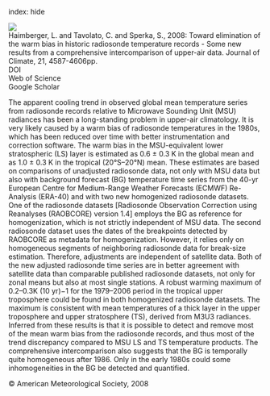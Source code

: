 index: hide

<div class="Citation">
    <div class="Citation-thumb CitationThumb-linked"  data-href="https://doi.org/10.1175/2008jcli1929.1">
      <img src="https://static.claimspace.cloud/climate-study-static/refs/thumbs/2/Haimberger_et_al_2008-thumb.png" />
    </div>

  <div class="Citation-body">
    <div class="Citation-text">Haimberger, L. and Tavolato, C. and Sperka, S., 2008: Toward elimination of the warm bias in historic radiosonde temperature records - Some new results from a comprehensive intercomparison of upper-air data. <span class="Article-journal">Journal of Climate, </span><span class="Article-volume">21, </span>4587-4606pp.</div>
    <div class="Citation-links">
      <div class="CitationLink" data-href="https://doi.org/10.1175/2008jcli1929.1">
        <div class="CitationLink-icon CitationLink-Doi"></div>
        <div class="CitationLink-text">DOI</div>
      </div>
      <div class="CitationLink" data-href="http://cel.webofknowledge.com/InboundService.do?customersID=atyponcel&smartRedirect=yes&mode=FullRecord&IsProductCode=Yes&product=CEL&Init=Yes&Func=Frame&action=retrieve&SrcApp=literatum&SrcAuth=atyponcel&SID=7CNc3cIRaBKjGbSujFM&UT=WOS:000259365000003">
        <div class="CitationLink-icon CitationLink-Isi"></div>
        <div class="CitationLink-text">Web of Science</div>
      </div>
      <div class="CitationLink" data-href="https://scholar.google.com/scholar?q=10.1175/2008jcli1929.1">
        <div class="CitationLink-icon CitationLink-Scholar"></div>
        <div class="CitationLink-text">Google Scholar</div>
      </div>
    </div>
  </div>
</div>

The apparent cooling trend in observed global mean temperature series from radiosonde records relative to Microwave Sounding Unit (MSU) radiances has been a long-standing problem in upper-air climatology. It is very likely caused by a warm bias of radiosonde temperatures in the 1980s, which has been reduced over time with better instrumentation and correction software. The warm bias in the MSU-equivalent lower stratospheric (LS) layer is estimated as 0.6 ± 0.3 K in the global mean and as 1.0 ± 0.3 K in the tropical (20°S–20°N) mean. These estimates are based on comparisons of unadjusted radiosonde data, not only with MSU data but also with background forecast (BG) temperature time series from the 40-yr European Centre for Medium-Range Weather Forecasts (ECMWF) Re-Analysis (ERA-40) and with two new homogenized radiosonde datasets. One of the radiosonde datasets [Radiosonde Observation Correction using Reanalyses (RAOBCORE) version 1.4] employs the BG as reference for homogenization, which is not strictly independent of MSU data. The second radiosonde dataset uses the dates of the breakpoints detected by RAOBCORE as metadata for homogenization. However, it relies only on homogeneous segments of neighboring radiosonde data for break-size estimation. Therefore, adjustments are independent of satellite data. Both of the new adjusted radiosonde time series are in better agreement with satellite data than comparable published radiosonde datasets, not only for zonal means but also at most single stations. A robust warming maximum of 0.2–0.3K (10 yr)−1 for the 1979–2006 period in the tropical upper troposphere could be found in both homogenized radiosonde datasets. The maximum is consistent with mean temperatures of a thick layer in the upper troposphere and upper stratosphere (TS), derived from M3U3 radiances. Inferred from these results is that it is possible to detect and remove most of the mean warm bias from the radiosonde records, and thus most of the trend discrepancy compared to MSU LS and TS temperature products. The comprehensive intercomparison also suggests that the BG is temporally quite homogeneous after 1986. Only in the early 1980s could some inhomogeneities in the BG be detected and quantified.

<div class="Citation-copy">
&copy; American Meteorological Society, 2008
</div>